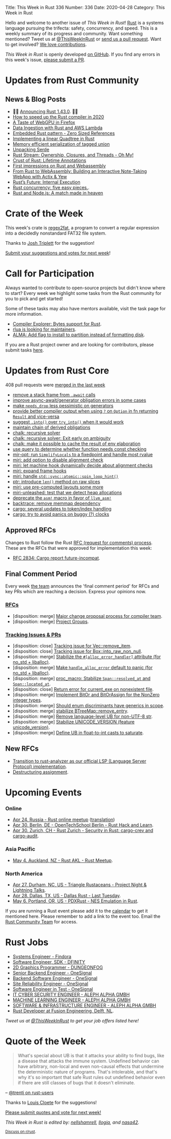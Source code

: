 Title: This Week in Rust 336
Number: 336
Date: 2020-04-28
Category: This Week in Rust

Hello and welcome to another issue of *This Week in Rust*!
[Rust](http://rust-lang.org) is a systems language pursuing the trifecta: safety, concurrency, and speed.
This is a weekly summary of its progress and community.
Want something mentioned? Tweet us at [@ThisWeekInRust](https://twitter.com/ThisWeekInRust) or [send us a pull request](https://github.com/cmr/this-week-in-rust).
Want to get involved? [We love contributions](https://github.com/rust-lang/rust/blob/master/CONTRIBUTING.md).

*This Week in Rust* is openly developed [on GitHub](https://github.com/cmr/this-week-in-rust).
If you find any errors in this week's issue, [please submit a PR](https://github.com/cmr/this-week-in-rust/pulls).

# Updates from Rust Community

## News & Blog Posts
* 🎈🎉 [Announcing Rust 1.43.0](https://blog.rust-lang.org/2020/04/23/Rust-1.43.0.html). 🎉🎈
* [How to speed up the Rust compiler in 2020](https://blog.mozilla.org/nnethercote/2020/04/24/how-to-speed-up-the-rust-compiler-in-2020/)
* [A Taste of WebGPU in Firefox](https://hacks.mozilla.org/2020/04/experimental-webgpu-in-firefox/)
* [Data Ingestion with Rust and AWS Lambda](http://jamesmcm.github.io/blog/2020/04/19/data-engineering-with-rust-and-aws-lambda/#en)
* [Embedded Rust pattern - Zero Sized References](https://ferrous-systems.com/blog/zero-sized-references/)
* [Implementing a linear Quadtree in Rust](https://snorrwe.onrender.com/posts/morton-table/)
* [Memory efficient serialization of tagged union](https://robinmoussu.gitlab.io/blog/post/binary_serialisation_of_enum/)
* [Unpacking Serde](https://www.reddit.com/r/rust/comments/g6ubuv/unpacking_serde_a_series_of_presentations_i_made/)
* [Rust Stream: Ownership, Closures, and Threads - Oh My!](https://www.youtube.com/watch?v=2mwwYbBRJSo)
* [Crust of Rust: Lifetime Annotations](https://docs.google.com/spreadsheets/d/15pqsOlwc2eBXNRV0GJP7Taa3NnFi5kMFpmyVerONsf8/edit#gid=853276561)
* [First impressions on Rust and Webassembly](https://deedone.github.io/posts/rust-wasm/)
* [From Rust to WebAssembly: Building an Interactive Note-Taking WebApp with Actix & Yew](https://blog.mozilla.org/nnethercote/2020/04/15/better-stack-fixing-for-firefox/)
* [Rust’s Future: Internal Execution](https://blog.knoldus.com/rusts-future-internal-execution/)
* [Rust concurrency: five easy pieces.](https://medium.com/@polyglot_factotum/rust-concurrency-five-easy-pieces-871f1c62906a).
* [Rust and Node.js: A match made in heaven](https://blog.logrocket.com/rust-and-node-js-a-match-made-in-heaven/)

# Crate of the Week

This week's crate is [regex2fat](https://github.com/8051Enthusiast/regex2fat), a program to convert a regular expression into a decidedly nonstandard FAT32 file system.

Thanks to [Josh Triplett](https://users.rust-lang.org/t/crate-of-the-week/2704/757) for the suggestion!

[Submit your suggestions and votes for next week][submit_crate]!

[submit_crate]: https://users.rust-lang.org/t/crate-of-the-week/2704

# Call for Participation

Always wanted to contribute to open-source projects but didn't know where to start?
Every week we highlight some tasks from the Rust community for you to pick and get started!

Some of these tasks may also have mentors available, visit the task page for more information.

* [Compiler Explorer: Bytes support for Rust](https://github.com/mattgodbolt/compiler-explorer/issues/1925).
* [rlua is looking for maintainers](https://github.com/kyren/rlua/issues/172).
* [ALMA: Add flag to install to partition instead of formatting disk](https://github.com/r-darwish/alma/issues/46).

If you are a Rust project owner and are looking for contributors, please submit tasks [here][guidelines].

[guidelines]: https://users.rust-lang.org/t/twir-call-for-participation/4821

# Updates from Rust Core

408 pull requests were [merged in the last week][merged]

[merged]: https://github.com/search?q=is%3Apr+org%3Arust-lang+is%3Amerged+merged%3A2020-04-13..2020-04-20

* [remove a stack frame from `.await` calls](https://github.com/rust-lang/rust/pull/70831)
* [improve async-await/generator obligation errors in some cases](https://github.com/rust-lang/rust/pull/70679)
* [make `needs_drop` less pessimistic on generators](https://github.com/rust-lang/rust/pull/70015)
* [provide better compiler output when using `?` on `Option` in fn returning `Result` and vice-versa](https://github.com/rust-lang/rust/pull/71141)
* [suggest `.into()` over `try_into()` when it would work](https://github.com/rust-lang/rust/pull/71051)
* [maintain chain of derived obligations](https://github.com/rust-lang/rust/pull/69793)
* [chalk: recursive solver](https://github.com/rust-lang/chalk/pull/372)
* [chalk: recursive solver: Exit early on ambiguity](https://github.com/rust-lang/chalk/pull/404)
* [chalk:  make it possible to cache the result of env elaboration](https://github.com/rust-lang/chalk/pull/403)
* [use query to determine whether function needs const checking](https://github.com/rust-lang/rust/pull/69642)
* [mir-opt: run `SimplifyLocals` to a fixedpoint and handle most rvalue](https://github.com/rust-lang/rust/pull/70755)
* [miri: add option to disable alignment check](https://github.com/rust-lang/miri/pull/1332)
* [miri: let machine hook dynamically decide about alignment checks](https://github.com/rust-lang/rust/pull/71101)
* [miri: expand frame hooks](https://github.com/rust-lang/rust/pull/71100)
* [miri: handle `std::sync::atomic::spin_loop_hint()`](https://github.com/rust-lang/miri/pull/1342)
* [ptr: introduce `len()` method on raw slices](https://github.com/rust-lang/rust/pull/71082)
* [miri: use pre-computed layouts some more](https://github.com/rust-lang/miri/pull/1349)
* [miri-unleashed: test that we detect heap allocations](https://github.com/rust-lang/rust/pull/71276)
* [deprecate the `asm!` macro in favor of `llvm_asm!`](https://github.com/rust-lang/rust/pull/71007)
* [backtrace: remove memmap dependency](https://github.com/rust-lang/backtrace-rs/pull/311)
* [cargo: several updates to token/index handling](https://github.com/rust-lang/cargo/pull/7973)
* [cargo: try to avoid panics on buggy (?) clocks](https://github.com/rust-lang/cargo/pull/8114)

## Approved RFCs

Changes to Rust follow the Rust [RFC (request for comments) process](https://github.com/rust-lang/rfcs#rust-rfcs). These
are the RFCs that were approved for implementation this week:

* [RFC 2834: Cargo report future-incompat](https://github.com/rust-lang/rfcs/pull/2834).

## Final Comment Period

Every week [the team](https://www.rust-lang.org/team.html) announces the
'final comment period' for RFCs and key PRs which are reaching a
decision. Express your opinions now.

### [RFCs](https://github.com/rust-lang/rfcs/labels/final-comment-period)

* [disposition: merge] [Major change proposal process for compiler team](https://github.com/rust-lang/rfcs/pull/2904).
* [disposition: merge] [Project Groups](https://github.com/rust-lang/rfcs/pull/2856).

### [Tracking Issues & PRs](https://github.com/rust-lang/rust/labels/final-comment-period)

* [disposition: close] [Tracking issue for Vec::remove_item](https://github.com/rust-lang/rust/issues/40062).
* [disposition: close] [Tracking issue for Box::into_raw_non_null](https://github.com/rust-lang/rust/issues/47336).
* [disposition: merge] [Stabilize the `#[alloc_error_handler]` attribute (for no_std + liballoc)](https://github.com/rust-lang/rust/issues/66740).
* [disposition: merge] [Make `handle_alloc_error` default to panic (for no_std + liballoc)](https://github.com/rust-lang/rust/issues/66741).
* [disposition: merge] [proc_macro: Stabilize `Span::resolved_at` and `Span::located_at`](https://github.com/rust-lang/rust/pull/69041).
* [disposition: close] [Return error for current_exe on nonexistent file](https://github.com/rust-lang/rust/pull/69557).
* [disposition: merge] [Implement BitOr and BitOrAssign for the NonZero integer types](https://github.com/rust-lang/rust/pull/69813).
* [disposition: merge] [Should enum discriminants have generics in scope](https://github.com/rust-lang/rust/issues/70453).
* [disposition: merge] [stabilize BTreeMap::remove_entry](https://github.com/rust-lang/rust/pull/70712).
* [disposition: merge] [Remove language-level UB for non-UTF-8 str](https://github.com/rust-lang/rust/issues/71033).
* [disposition: merge] [Stabilize UNICODE_VERSION (feature unicode_version)](https://github.com/rust-lang/rust/pull/71068).
* [disposition: merge] [Define UB in float-to-int casts to saturate](https://github.com/rust-lang/rust/pull/71269).

## New RFCs

* [Transition to rust-analyzer as our official LSP (Language Server Protocol) implementation](https://github.com/rust-lang/rfcs/pull/2912).
* [Destructuring assignment](https://github.com/rust-lang/rfcs/pull/2909).

# Upcoming Events

### Online

* [Apr 24. Russia - Rust online meetup](https://www.meetup.com/Rust-%D0%B2-%D0%9C%D0%BE%D1%81%D0%BA%D0%B2%D0%B5/events/269992161/) ([translation](https://youtu.be/NCE4w42hb7o))
* [Apr 30. Berlin, DE - OpenTechSchool Berlin - Rust Hack and Learn](https://www.meetup.com/opentechschool-berlin/events/gztznrybcgbnc/).
* [Apr 30. Zurich, CH - Rust Zurich - Security in Rust: cargo-crev and cargo-audit](https://www.meetup.com/Rust-Zurich/events/270169298/).

### Asia Pacific

* [May  4. Auckland, NZ - Rust AKL - Rust Meetup](https://www.meetup.com/rust-akl/events/266876545/).

### North America

* [Apr 27. Durham, NC, US - Triangle Rustaceans - Project Night & Lightning Talks](https://www.meetup.com/triangle-rustaceans/events/mfglwpybcgbkc/).
* [Apr 28. Dallas, TX, US - Dallas Rust - Last Tuesday](https://www.meetup.com/Dallas-Rust/events/zfgwzmybcgblc/).
* [May  6. Portland, OR, US - PDXRust - NES Emulation in Rust](https://www.meetup.com/PDXRust/events/269165311/).

If you are running a Rust event please add it to the [calendar] to get
it mentioned here. Please remember to add a link to the event too.
Email the [Rust Community Team][community] for access.

[calendar]: https://www.google.com/calendar/embed?src=apd9vmbc22egenmtu5l6c5jbfc%40group.calendar.google.com
[community]: mailto:community-team@rust-lang.org

# Rust Jobs

* [Systems Engineer - Findora](https://jobs.lever.co/findora/88501a0d-a86d-4cd2-b0b7-8625a107b02b)
* [Software Engineer, SDK - DFINITY](https://boards.greenhouse.io/dfinity/jobs/4286745002?gh_src=0f9148372us)
* [2D Graphics Programmer - DUNGEONFOG](https://www.dungeonfog.com/about/job-offers/)
* [Senior Backend Engineer - OneSignal](https://onesignal.com/careers/9a60a245-06d9-4e2a-82fb-da5e1e9d22d8)
* [Backend Software Engineer - OneSignal](https://onesignal.com/careers/c3760d91-4320-474f-bde5-676962ecf4e7)
* [Site Reliability Engineer - OneSignal](https://onesignal.com/careers/b070a1df-d888-4af6-b8aa-2d5a55d568a1)
* [Software Engineer in Test - OneSignal](https://onesignal.com/careers/9dba316a-407f-4fd3-a084-3f2c4d232a2b)
* [IT CYBER SECURITY ENGINEER - ALEPH ALPHA GMBH](https://aleph-alpha.de/itsec_engineer.html?language=de)
* [MACHINE LEARNING ENGINEER - ALEPH ALPHA GMBH](https://aleph-alpha.de/ml_engineer.html?language=de)
* [SOFTWARE & INFRASTRUCTURE ENGINEER - ALEPH ALPHA GMBH](https://aleph-alpha.de/sw_engineer.html?language=de)
* [Rust Developer at Fusion Engineering, Delft, NL](https://fusion.engineering/job-opening-sw.pdf).

*Tweet us at [@ThisWeekInRust](https://twitter.com/ThisWeekInRust) to get your job offers listed here!*

# Quote of the Week

> What's special about UB is that it attacks your ability to find bugs, like a disease that attacks the immune system. Undefined behavior can have arbitrary, non-local and even non-causal effects that undermine the deterministic nature of programs. That's intolerable, and that's why it's so important that safe Rust rules out undefined behavior even if there are still classes of bugs that it doesn't eliminate.

– [@trentj on rust-users](https://users.rust-lang.org/t/newbie-learning-how-to-deal-with-the-borrow-checker/40972/11)

Thanks to [Louis Cloete](https://users.rust-lang.org/t/twir-quote-of-the-week/328/854) for the suggestions!

[Please submit quotes and vote for next week!](https://users.rust-lang.org/t/twir-quote-of-the-week/328)

*This Week in Rust is edited by: [nellshamrell](https://github.com/nellshamrell), [llogiq](https://github.com/llogiq), and [nasa42](https://github.com/nasa42).*

<small>[Discuss on r/rust]().</small>
